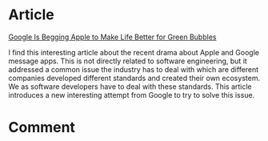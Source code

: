# Article
[Google Is Begging Apple to Make Life Better for Green Bubbles](https://www.vice.com/en/article/wxngb9/google-is-begging-apple-to-make-life-better-for-green-bubbles)

I find this interesting article about the recent drama about Apple and Google message apps. This is not directly related to software engineering, but it addressed a common issue the industry has to deal with which are different companies developed different standards and created their own ecosystem. We as software developers have to deal with these standards. This article introduces a new interesting attempt from Google to try to solve this issue. 

# Comment
<!---
# Git Practice
A simple project to practice a few git/github workflows.  Replace the contents of this file with the contents indicated in the [instructions](./instructions.md).
-->
